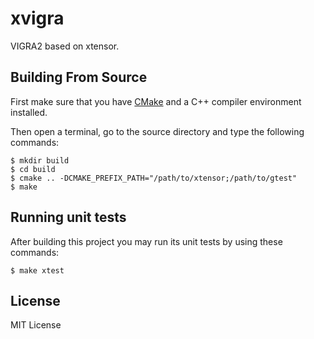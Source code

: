 # xvigra

VIGRA2 based on xtensor.

## Building From Source

First make sure that you have [CMake](http://www.cmake.org/) and a C++ compiler environment installed.

Then open a terminal, go to the source directory and type the following commands:

    $ mkdir build
    $ cd build
    $ cmake .. -DCMAKE_PREFIX_PATH="/path/to/xtensor;/path/to/gtest"
    $ make

## Running unit tests

After building this project you may run its unit tests by using these commands:

    $ make xtest
## License

MIT License

